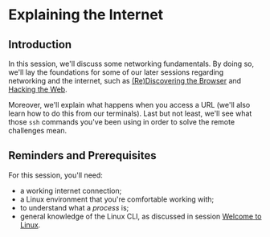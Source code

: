# Explaining the Internet

## Introduction

In this session, we'll discuss some networking fundamentals.
By doing so, we'll lay the foundations for some of our later sessions regarding networking and the internet, such as [(Re)Discovering the Browser](../../rediscovering-the-browser/)
and [Hacking the Web](../../hacking-the-web/).

Moreover, we'll explain what happens when you access a URL (we'll also learn how to do this from our terminals).
Last but not least, we'll see what those `ssh` commands you've been using in order to solve the remote challenges mean.

## Reminders and Prerequisites

For this session, you'll need:

- a working internet connection;
- a Linux environment that you're comfortable working with;
- to understand what a *process* is;
- general knowledge of the Linux CLI, as discussed in session [Welcome to Linux](../../../scratch-linux/welcome-to-linux/).
